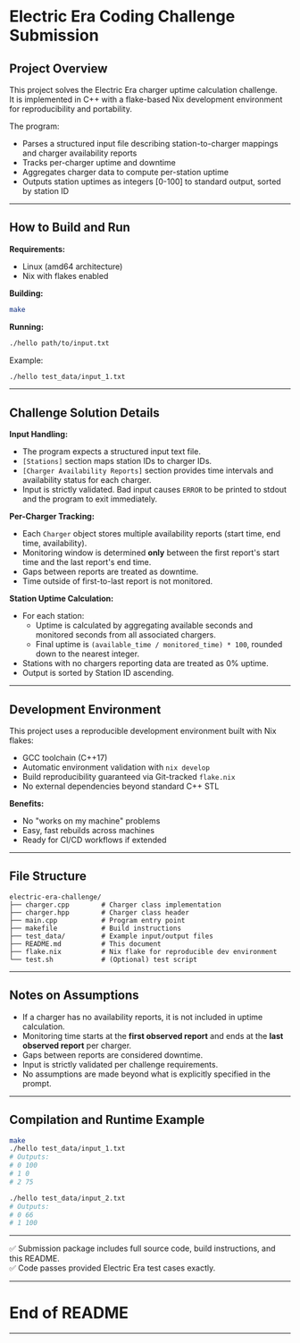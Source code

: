 # Electric Era Coding Challenge Submission

## Project Overview

This project solves the Electric Era charger uptime calculation challenge.  
It is implemented in C++ with a flake-based Nix development environment for reproducibility and portability.

The program:
- Parses a structured input file describing station-to-charger mappings and charger availability reports
- Tracks per-charger uptime and downtime
- Aggregates charger data to compute per-station uptime
- Outputs station uptimes as integers [0-100] to standard output, sorted by station ID

---

## How to Build and Run

**Requirements:**  
- Linux (amd64 architecture)  
- Nix with flakes enabled

**Building:**

```bash
make
```

**Running:**

```bash
./hello path/to/input.txt
```

Example:

```bash
./hello test_data/input_1.txt
```

---

## Challenge Solution Details

**Input Handling:**
- The program expects a structured input text file.
- `[Stations]` section maps station IDs to charger IDs.
- `[Charger Availability Reports]` section provides time intervals and availability status for each charger.
- Input is strictly validated. Bad input causes `ERROR` to be printed to stdout and the program to exit immediately.

**Per-Charger Tracking:**
- Each `Charger` object stores multiple availability reports (start time, end time, availability).
- Monitoring window is determined **only** between the first report's start time and the last report's end time.
- Gaps between reports are treated as downtime.
- Time outside of first-to-last report is not monitored.

**Station Uptime Calculation:**
- For each station:
  - Uptime is calculated by aggregating available seconds and monitored seconds from all associated chargers.
  - Final uptime is `(available_time / monitored_time) * 100`, rounded down to the nearest integer.
- Stations with no chargers reporting data are treated as 0% uptime.
- Output is sorted by Station ID ascending.

---

## Development Environment

This project uses a reproducible development environment built with Nix flakes:
- GCC toolchain (C++17)
- Automatic environment validation with `nix develop`
- Build reproducibility guaranteed via Git-tracked `flake.nix`
- No external dependencies beyond standard C++ STL

**Benefits:**
- No "works on my machine" problems
- Easy, fast rebuilds across machines
- Ready for CI/CD workflows if extended

---

## File Structure

```text
electric-era-challenge/
├── charger.cpp        # Charger class implementation
├── charger.hpp        # Charger class header
├── main.cpp           # Program entry point
├── makefile           # Build instructions
├── test_data/         # Example input/output files
├── README.md          # This document
├── flake.nix          # Nix flake for reproducible dev environment
└── test.sh            # (Optional) test script
```

---

## Notes on Assumptions

- If a charger has no availability reports, it is not included in uptime calculation.
- Monitoring time starts at the **first observed report** and ends at the **last observed report** per charger.
- Gaps between reports are considered downtime.
- Input is strictly validated per challenge requirements.
- No assumptions are made beyond what is explicitly specified in the prompt.

---

## Compilation and Runtime Example

```bash
make
./hello test_data/input_1.txt
# Outputs:
# 0 100
# 1 0
# 2 75
```

```bash
./hello test_data/input_2.txt
# Outputs:
# 0 66
# 1 100
```

---

✅ Submission package includes full source code, build instructions, and this README.  
✅ Code passes provided Electric Era test cases exactly.

---

# End of README

---

